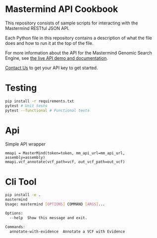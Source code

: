 # Mastermind API Cookbook

This repository consists of sample scripts for interacting with the
Mastermind RESTful JSON API.

Each Python file in this repository contains a description of what the
file does and how to run it at the top of the file.

For more information about the API for the Mastermind Genomic Search
Engine, see [the live API demo and
documentation](https://mastermind.genomenon.com/api/).

[Contact Us](https://www.genomenon.com/contact/) to get your API key to
get started.

# Testing

```bash
pip install -r requirements.txt
pytest # Unit tests
pytest --functional # Functional tests
```

# Api 

Simple API wrapper 

```
mmapi = MasterMind(token=token, mm_api_url=mm_api_url, assembly=assembly)
mmapi.vcf_annotate(vcf_path=vcf, out_vcf_path=out_vcf)
```


# Cli Tool

```bash
pip install -e . 
mastermind   
Usage: mastermind [OPTIONS] COMMAND [ARGS]...

Options:
  --help  Show this message and exit.

Commands:
  annotate-with-evidence  Annotate a VCF with Evidence
```



